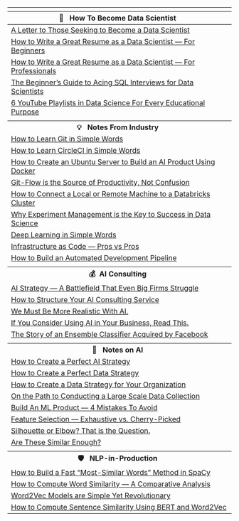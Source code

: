 | <tr><th colspan=4>&nbsp;&nbsp;🚀 &nbsp; How To Become Data Scientist &nbsp;&nbsp;&nbsp; </th></tr> |
| :---  | 
| [A Letter to Those Seeking to Become a Data Scientist](https://towardsdatascience.com/a-letter-to-those-seeking-to-become-a-data-scientist-f217253cd2dd)|
| [How to Write a Great Resume as a Data Scientist — For Beginners](https://towardsdatascience.com/how-to-write-a-great-resume-as-a-data-scientist-for-beginners-139a8ad4191e)|
| [How to Write a Great Resume as a Data Scientist — For Professionals](https://towardsdatascience.com/how-to-write-a-great-resume-as-a-data-scientist-for-professionals-98359ab19a6e) &nbsp;&nbsp;&nbsp;&nbsp;&nbsp;&nbsp;&nbsp;&nbsp;&nbsp;&nbsp;&nbsp;&nbsp;&nbsp;&nbsp;&nbsp;&nbsp;&nbsp;&nbsp;&nbsp;&nbsp;&nbsp;&nbsp;&nbsp;&nbsp;&nbsp; &nbsp;&nbsp;&nbsp;&nbsp;&nbsp;&nbsp;&nbsp;&nbsp;&nbsp;&nbsp;&nbsp;&nbsp;&nbsp;&nbsp;&nbsp;&nbsp; &nbsp;&nbsp;&nbsp;&nbsp;&nbsp;&nbsp;&nbsp;&nbsp;&nbsp; &nbsp;&nbsp;&nbsp;&nbsp;&nbsp;&nbsp;&nbsp;&nbsp;&nbsp;&nbsp;&nbsp;&nbsp;&nbsp;&nbsp;&nbsp;&nbsp;&nbsp;&nbsp;&nbsp;&nbsp;|
| [The Beginner’s Guide to Acing SQL Interviews for Data Scientists](https://towardsdatascience.com/the-beginners-guide-to-acing-sql-interviews-for-data-scientists-30317d6692ec)|
| [6 YouTube Playlists in Data Science For Every Educational Purpose](https://towardsdatascience.com/6-youtube-playlists-in-data-science-for-every-educational-purpose-5bee960c4d01)|
| <tr><th colspan=4>&nbsp;&nbsp;💡 &nbsp; Notes From Industry &nbsp;&nbsp;&nbsp; </th></tr> |
| [How to Learn Git in Simple Words](https://towardsdatascience.com/how-to-learn-git-in-simple-words-263618071dd8)|
| [How to Learn CircleCI in Simple Words](https://towardsdatascience.com/how-to-learn-circleci-in-simple-words-2275e4299628)|
| [How to Create an Ubuntu Server to Build an AI Product Using Docker](https://towardsdatascience.com/how-to-create-an-ubuntu-server-to-build-an-ai-product-using-docker-a2414aa09f59)|
| [Git-Flow is the Source of Productivity, Not Confusion](https://towardsdatascience.com/git-flow-is-the-source-of-productivity-not-confusion-8abda7c5fb30)|
| [How to Connect a Local or Remote Machine to a Databricks Cluster](https://towardsdatascience.com/how-to-connect-a-local-or-remote-machine-to-a-databricks-cluster-18e03afb53c6)|
| [Why Experiment Management is the Key to Success in Data Science](https://pedram-ataee.medium.com/why-experiment-management-is-the-key-to-success-in-data-science-b286aaa4700d) |
| [Deep Learning in Simple Words](https://towardsdatascience.com/deep-learning-in-simple-words-448e2c7f6ebe)|
| [Infrastructure as Code — Pros vs Pros](https://towardsdatascience.com/infrastructure-as-code-pros-vs-pros-5dbe9a245f47)|
| [How to Build an Automated Development Pipeline](https://towardsdatascience.com/how-to-build-an-automated-development-pipeline-d0b9820a2f3d)|
| <tr><th colspan=4>&nbsp;&nbsp;💰 &nbsp;AI Consulting &nbsp;&nbsp;&nbsp; </th></tr> |
| [AI Strategy — A Battlefield That Even Big Firms Struggle](https://pub.towardsai.net/ai-strategy-a-battlefield-that-even-big-firms-struggle-539a9f3df396) |
| [How to Structure Your AI Consulting Service](https://towardsdatascience.com/how-to-structure-your-ai-consulting-service-d1acb0c8a7d8) |
| [We Must Be More Realistic With AI.](https://towardsdatascience.com/we-must-be-more-realistic-with-ai-97944fe1ca16) |
| [If You Consider Using AI in Your Business, Read This.](https://medium.com/swlh/if-you-consider-using-ai-in-your-business-read-this-5e666e6eca23)|
| [The Story of an Ensemble Classifier Acquired by Facebook](https://towardsdatascience.com/the-story-of-an-ensemble-classifier-acquired-by-facebook-53eeaa5b5a97)|
| <tr><th colspan=4>&nbsp;&nbsp;🧨 &nbsp; Notes on AI &nbsp;&nbsp;&nbsp; </th></tr> |
| [How to Create a Perfect AI Strategy](https://towardsdatascience.com/how-to-create-perfect-ai-strategy-9c7884a89e11) |
| [How to Create a Perfect Data Strategy](https://towardsdatascience.com/how-to-create-a-perfect-data-strategy-7e8fd9bbfad0)  |
| [How to Create a Data Strategy for Your Organization](https://towardsdatascience.com/how-to-create-a-data-strategy-for-your-organization-e0493110b2e7)|
| [On the Path to Conducting a Large Scale Data Collection](https://medium.com/dataseries/on-the-path-to-conducting-a-large-scale-data-collection-8a8cd201543d) |
| [Build An ML Product — 4 Mistakes To Avoid](https://towardsdatascience.com/build-an-ml-product-4-mistakes-to-avoid-bce30d98bd24)|
| [Feature Selection — Exhaustive vs. Cherry-Picked](https://towardsdatascience.com/feature-selection-exhaustive-vs-cherry-picked-7125c50e7ccf)|
| [Silhouette or Elbow? That is the Question.](https://towardsdatascience.com/silhouette-or-elbow-that-is-the-question-a1dda4fb974)|
| [Are These Similar Enough?](https://towardsdatascience.com/are-these-similar-enough-a7466d4a745c) |
| <tr><th colspan=4> &nbsp;&nbsp;🛡 &nbsp; NLP-in-Production &nbsp;&nbsp;&nbsp; </th></tr> |
| [How to Build a Fast “Most-Similar Words” Method in SpaCy](https://towardsdatascience.com/how-to-build-a-fast-most-similar-words-method-in-spacy-32ed104fe498) |
| [How to Compute Word Similarity — A Comparative Analysis](https://towardsdatascience.com/how-to-compute-word-similarity-a-comparative-analysis-e9d9d3cb3080) |
| [Word2Vec Models are Simple Yet Revolutionary](https://towardsdatascience.com/word2vec-models-are-simple-yet-revolutionary-de1fef544b87) |
| [How to Compute Sentence Similarity Using BERT and Word2Vec](https://towardsdatascience.com/how-to-compute-sentence-similarity-using-bert-and-word2vec-ab0663a5d64) |
